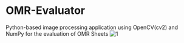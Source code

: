 # OMR-Evaluator
Python-based image processing application using OpenCV(cv2) and NumPy for the evaluation of OMR Sheets
![1](https://github.com/deepakbhatttt/OMR-Evaluator/assets/70554431/1ae8bd56-9ca5-42cc-8975-214e5dec3ae9)
